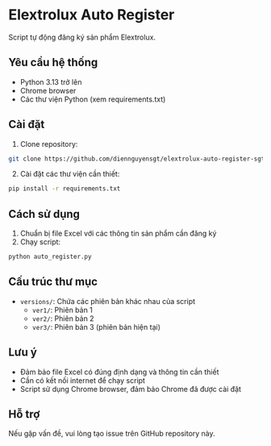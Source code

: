 # Elextrolux Auto Register

Script tự động đăng ký sản phẩm Elextrolux.

## Yêu cầu hệ thống

- Python 3.13 trở lên
- Chrome browser
- Các thư viện Python (xem requirements.txt)

## Cài đặt

1. Clone repository:
```bash
git clone https://github.com/diennguyensgt/elextrolux-auto-register-sgt.git
```

2. Cài đặt các thư viện cần thiết:
```bash
pip install -r requirements.txt
```

## Cách sử dụng

1. Chuẩn bị file Excel với các thông tin sản phẩm cần đăng ký
2. Chạy script:
```bash
python auto_register.py
```

## Cấu trúc thư mục

- `versions/`: Chứa các phiên bản khác nhau của script
  - `ver1/`: Phiên bản 1
  - `ver2/`: Phiên bản 2
  - `ver3/`: Phiên bản 3 (phiên bản hiện tại)

## Lưu ý

- Đảm bảo file Excel có đúng định dạng và thông tin cần thiết
- Cần có kết nối internet để chạy script
- Script sử dụng Chrome browser, đảm bảo Chrome đã được cài đặt

## Hỗ trợ

Nếu gặp vấn đề, vui lòng tạo issue trên GitHub repository này. 